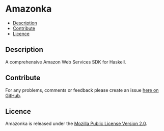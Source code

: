 # Amazonka

* [Description](#description)
* [Contribute](#contribute)
* [Licence](#licence)

## Description

A comprehensive Amazon Web Services SDK for Haskell.


## Contribute

For any problems, comments or feedback please create an issue [here on GitHub](https://github.com/brendanhay/amazonka/issues).


## Licence

Amazonka is released under the [Mozilla Public License Version 2.0](http://www.mozilla.org/MPL/).
